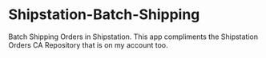 # Shipstation-Batch-Shipping
Batch Shipping Orders in Shipstation. This app compliments the Shipstation Orders CA Repository that is on my account too.  
